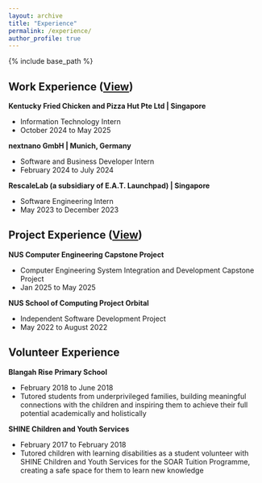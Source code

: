 ```yaml
---
layout: archive
title: "Experience"
permalink: /experience/
author_profile: true
---
```


{% include base_path %}

## Work Experience (<a href="https://wilsonlee2000.github.io/workexperience/" target="_blank">View</a>)  
**Kentucky Fried Chicken and Pizza Hut Pte Ltd | Singapore** 
* Information Technology Intern
* October 2024 to May 2025     

**nextnano GmbH | Munich, Germany**  
* Software and Business Developer Intern
* February 2024 to July 2024   

**RescaleLab (a subsidiary of E.A.T. Launchpad) | Singapore**
* Software Engineering Intern  
* May 2023 to December 2023  

## Project Experience (<a href="https://wilsonlee2000.github.io/projectexperience/" target="_blank">View</a>)  
**NUS Computer Engineering Capstone Project**
* Computer Engineering System Integration and Development Capstone Project
* Jan 2025 to May 2025  

**NUS School of Computing Project Orbital**
* Independent Software Development Project
* May 2022 to August 2022  

## Volunteer Experience
**Blangah Rise Primary School**
* February 2018 to June 2018  
* Tutored students from underprivileged families, building meaningful connections with the children and inspiring them to achieve their full potential academically and holistically  

**SHINE Children and Youth Services**  
* February 2017 to February 2018  
* Tutored children with learning disabilities as a student volunteer with SHINE Children and Youth Services for the SOAR Tuition Programme, creating a safe space for them to learn new knowledge  
